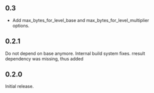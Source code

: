 ## 0.3

- Add max_bytes_for_level_base and max_bytes_for_level_multiplier options.

## 0.2.1

Do not depend on base anymore.
Internal build system fixes.
rresult dependency was missing, thus added

## 0.2.0

Initial release.
